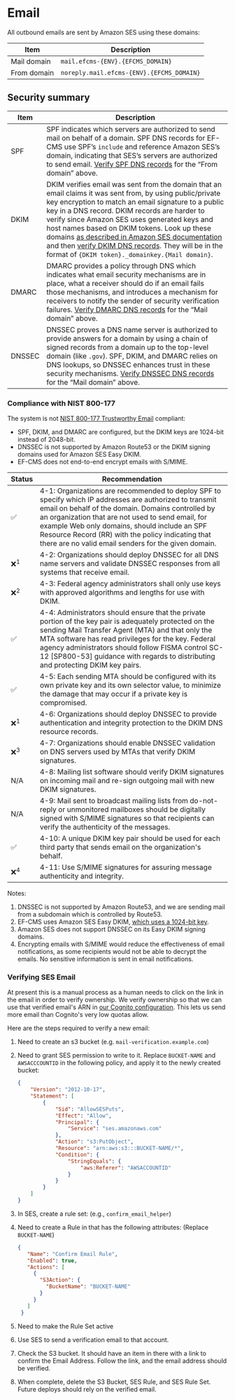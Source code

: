 # Email

All outbound emails are sent by Amazon SES using these domains:

| Item | Description
|------|-------------
| Mail domain | `mail.efcms-{ENV}.{EFCMS_DOMAIN}`
| From domain | `noreply.mail.efcms-{ENV}.{EFCMS_DOMAIN}`

## Security summary

| Item | Description
|------|-------------
| SPF | SPF indicates which servers are authorized to send mail on behalf of a domain. SPF DNS records for EF-CMS use SPF’s `include` and reference Amazon SES’s domain, indicating that SES’s servers are authorized to send email. [Verify SPF DNS records](https://mxtoolbox.com/spf.aspx) for the “From domain” above.
| DKIM | DKIM verifies email was sent from the domain that an email claims it was sent from, by using public/private key encryption to match an email signature to a public key in a DNS record. DKIM records are harder to verify since Amazon SES uses generated keys and host names based on DKIM tokens. Look up these domains [as described in Amazon SES documentation](https://docs.aws.amazon.com/ses/latest/DeveloperGuide/send-email-authentication-dkim-easy-managing.html) and then [verify DKIM DNS records](https://mxtoolbox.com/dkim.aspx). They will be in the format of `{DKIM token}._domainkey.{Mail domain}`.
| DMARC | DMARC provides a policy through DNS which indicates what email security mechanisms are in place, what a receiver should do if an email fails those mechanisms, and introduces a mechanism for receivers to notify the sender of security verification failures. [Verify DMARC DNS records](https://mxtoolbox.com/DMARC.aspx) for the “Mail domain” above.
| DNSSEC | DNSSEC proves a DNS name server is authorized to provide answers for a domain by using a chain of signed records from a domain up to the top-level domain (like `.gov`). SPF, DKIM, and DMARC relies on DNS lookups, so DNSSEC enhances trust in these security mechanisms. [Verify DNSSEC DNS records](https://dnssec-analyzer.verisignlabs.com/) for the “Mail domain” above.

### Compliance with NIST 800-177

The system is not [NIST 800-177 Trustworthy Email](https://doi.org/10.6028/NIST.SP.800-177r1) compliant:

- SPF, DKIM, and DMARC are configured, but the DKIM keys are 1024-bit instead of 2048-bit.
- DNSSEC is not supported by Amazon Route53 or the DKIM signing domains used for Amazon SES Easy DKIM.
- EF-CMS does not end-to-end encrypt emails with S/MIME.

| Status | Recommendation
|--------|----------------
| ✅ | 4-1: Organizations are recommended to deploy SPF to specify which IP addresses are authorized to transmit email on behalf of the domain. Domains controlled by an organization that are not used to send email, for example Web only domains, should include an SPF Resource Record (RR) with the policy indicating that there are no valid email senders for the given domain.
| ❌<sup>1</sup> | 4-2: Organizations should deploy DNSSEC for all DNS name servers and validate DNSSEC responses from all systems that receive email.
| ❌<sup>2</sup> | 4-3: Federal agency administrators shall only use keys with approved algorithms and lengths for use with DKIM.
| ✅ | 4-4: Administrators should ensure that the private portion of the key pair is adequately protected on the sending Mail Transfer Agent (MTA) and that only the MTA software has read privileges for the key. Federal agency administrators should follow FISMA control SC-12 [SP800-53] guidance with regards to distributing and protecting DKIM key pairs.
| ✅ | 4-5: Each sending MTA should be configured with its own private key and its own selector value, to minimize the damage that may occur if a private key is compromised.
| ❌<sup>1</sup> | 4-6: Organizations should deploy DNSSEC to provide authentication and integrity protection to the DKIM DNS resource records.
| ❌<sup>3</sup> | 4-7: Organizations should enable DNSSEC validation on DNS servers used by MTAs that verify DKIM signatures.
| N/A | 4-8: Mailing list software should verify DKIM signatures on incoming mail and re-sign outgoing mail with new DKIM signatures.
| N/A | 4-9: Mail sent to broadcast mailing lists from do-not-reply or unmonitored mailboxes should be digitally signed with S/MIME signatures so that recipients can verify the authenticity of the messages.
| ✅ | 4-10: A unique DKIM key pair should be used for each third party that sends email on the organization's behalf.
| ❌<sup>4</sup> | 4-11: Use S/MIME signatures for assuring message authenticity and integrity.

Notes:

1. DNSSEC is not supported by Amazon Route53, and we are sending mail from a subdomain which is controlled by Route53.
2. EF-CMS uses Amazon SES Easy DKIM, [which uses a 1024-bit key](https://docs.aws.amazon.com/ses/latest/DeveloperGuide/send-email-authentication-dkim-easy.html).
3. Amazon SES does not support DNSSEC on its Easy DKIM signing domains.
4. Encrypting emails with S/MIME would reduce the effectiveness of email notifications, as some recipients would not be able to decrypt the emails. No sensitive information is sent in email notifications.

### Verifying SES Email

At present this is a manual process as a human needs to click on the link in the email in order to verify ownership. We verify ownership so that we can use that verified email's ARN in [our Cognito configuration](../../web-api/terraform/template/cognito.tf). This lets us send more email than Cognito's very low quotas allow. 

Here are the steps required to verify a new email:

1. Need to create an s3 bucket (e.g. `mail-verification.example.com`)
2. Need to grant SES permission to write to it. Replace `BUCKET-NAME` and `AWSACCCOUNTID` in the following policy, and apply it to the newly created bucket:

    ```json
    {
        "Version": "2012-10-17",
        "Statement": [
            {
                "Sid": "AllowSESPuts",
                "Effect": "Allow",
                "Principal": {
                    "Service": "ses.amazonaws.com"
                },
                "Action": "s3:PutObject",
                "Resource": "arn:aws:s3:::BUCKET-NAME/*",
                "Condition": {
                    "StringEquals": {
                        "aws:Referer": "AWSACCOUNTID"
                    }
                }
            }
        ]
    }
    ```

3. In SES, create a rule set: (e.g., `confirm_email_helper`)
4. Need to create a Rule in that has the following attributes: (Replace `BUCKET-NAME`)

   ```json
   {
      "Name": "Confirm Email Rule",
      "Enabled": true,
      "Actions": [
        {
          "S3Action": {
            "BucketName": "BUCKET-NAME"
          }
        }
      ]
    }
    ```

5. Need to make the Rule Set active
6. Use SES to send a verification email to that account.
7. Check the S3 bucket. It should have an item in there with a link to confirm the Email Address. Follow the link, and the email address should be verified.
8. When complete, delete the S3 Bucket, SES Rule, and SES Rule Set. Future deploys should rely on the verified email.
